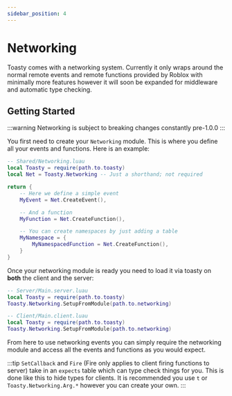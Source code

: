 ```yaml
---
sidebar_position: 4
---
```


# Networking

Toasty comes with a networking system. Currently it only wraps around the normal remote events and remote functions provided by Roblox with minimally more features however it will soon be expanded for middleware and automatic type checking.

## Getting Started

:::warning
Networking is subject to breaking changes constantly pre-1.0.0
:::

You first need to create your `Networking` module. This is where you define all your events and functions. Here is an example:

```lua
-- Shared/Networking.luau
local Toasty = require(path.to.toasty)
local Net = Toasty.Networking -- Just a shorthand; not required

return {
	-- Here we define a simple event
	MyEvent = Net.CreateEvent(),

	-- And a function
	MyFunction = Net.CreateFunction(),

	-- You can create namespaces by just adding a table
	MyNamespace = {
		MyNamespacedFunction = Net.CreateFunction(),
	}
}
```

Once your networking module is ready you need to load it via toasty on **both** the client and the server:

```lua
-- Server/Main.server.luau
local Toasty = require(path.to.toasty)
Toasty.Networking.SetupFromModule(path.to.networking)

-- Client/Main.client.luau
local Toasty = require(path.to.toasty)
Toasty.Networking.SetupFromModule(path.to.networking)
```

From here to use networking events you can simply require the networking module and access all the events and functions as you would expect.

:::tip
`SetCallback` and `Fire` (Fire only applies to client firing functions to server) take in an `expects` table which can type check things for you. This is done like this to hide types for clients. It is recommended you use `t` or `Toasty.Networking.Arg.*` however you can create your own.
:::